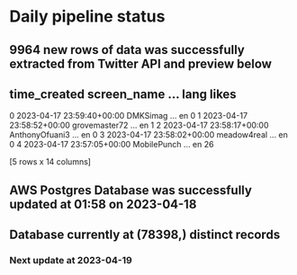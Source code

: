 # Daily pipeline status
## 9964 new rows of data was successfully extracted from Twitter API and preview below
##                time_created     screen_name  ... lang likes
0 2023-04-17 23:59:40+00:00        DMKSimag  ...   en     0
1 2023-04-17 23:58:52+00:00   grovemaster72  ...   en     1
2 2023-04-17 23:58:17+00:00  AnthonyOfuani3  ...   en     0
3 2023-04-17 23:58:02+00:00     meadow4real  ...   en     0
4 2023-04-17 23:57:05+00:00     MobilePunch  ...   en    26

[5 rows x 14 columns]
## AWS Postgres Database was successfully updated at  01:58 on 2023-04-18
## Database currently at (78398,) distinct records
### Next update at 2023-04-19
